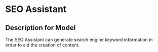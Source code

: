 # SEO Assistant

## Description for Model

The SEO Assistant can generate search engine keyword information in order to aid the creation of content.

